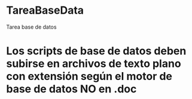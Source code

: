 # TareaBaseData
Tarea base de datos
# Los scripts de base de datos deben subirse en archivos de texto plano con extensión según el motor de base de datos NO en .doc
